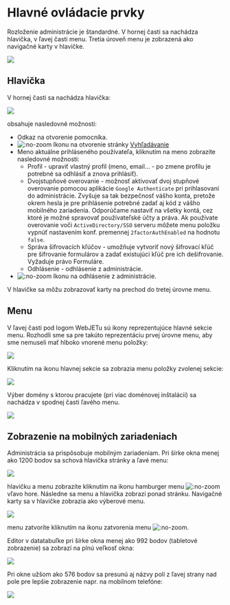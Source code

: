 # Hlavné ovládacie prvky

Rozloženie administrácie je štandardné. V hornej časti sa nachádza hlavička, v ľavej časti menu. Tretia úroveň menu je zobrazená ako navigačné karty v hlavičke.

![](welcome.png)

## Hlavička

V hornej časti sa nachádza hlavička:

![](header.png)

obsahuje nasledovné možnosti:

- Odkaz na otvorenie pomocníka.
- ![](icon-search.png ":no-zoom") Ikonu na otvorenie stránky [Vyhľadávanie](search/README.md)
- Meno aktuálne prihláseného používateľa, kliknutím na meno zobrazíte nasledovné možnosti:
  - Profil - upraviť vlastný profil (meno, email... - po zmene profilu je potrebné sa odhlásiť a znova prihlásiť).
  - Dvojstupňové overovanie - možnosť aktivovať dvoj stupňové overovanie pomocou aplikácie ```Google Authenticate``` pri prihlasovaní do administrácie. Zvyšuje sa tak bezpečnosť vášho konta, pretože okrem hesla je pre prihlásenie potrebné zadať aj kód z vášho mobilného zariadenia. Odporúčame nastaviť na všetky kontá, cez ktoré je možné spravovať používateľské účty a práva. Ak používate overovanie voči `ActiveDirectory/SSO` serveru môžete menu položku vypnúť nastavením konf. premennej `2factorAuthEnabled` na hodnotu `false`.
  - Správa šifrovacích kľúčov - umožňuje vytvoriť nový šifrovací kľúč pre šifrovanie formulárov a zadať existujúci kľúč pre ich dešifrovanie. Vyžaduje právo Formuláre.
  - Odhlásenie - odhlásenie z administrácie.
- ![](icon-logoff.png ":no-zoom") Ikonu na odhlásenie z administrácie.

V hlavičke sa môžu zobrazovať karty na prechod do tretej úrovne menu.

## Menu

V ľavej časti pod logom WebJETu sú ikony reprezentujúce hlavné sekcie menu. Rozhodli sme sa pre takúto reprezentáciu prvej úrovne menu, aby sme nemuseli mať hlboko vnorené menu položky:

![](menu-main-sections.png)

Kliknutím na ikonu hlavnej sekcie sa zobrazia menu položky zvolenej sekcie:

![](menu-items.png)

Výber domény s ktorou pracujete (pri viac doménovej inštalácii) sa nachádza v spodnej časti ľavého menu.

![](domain-selector.png)

## Zobrazenie na mobilných zariadeniach

Administrácia sa prispôsobuje mobilným zariadeniam. Pri šírke okna menej ako 1200 bodov sa schová hlavička stránky a ľavé menu:

![](welcome-tablet.png)

hlavičku a menu zobrazíte kliknutím na ikonu hamburger menu ![](icon-hamburger.png ":no-zoom") vľavo hore. Následne sa menu a hlavička zobrazí ponad stránku. Navigačné karty sa v hlavičke zobrazia ako výberové menu.

![](welcome-tablet-showmenu.png)

menu zatvoríte kliknutím na ikonu zatvorenia menu ![](icon-hamburger-show.png ":no-zoom").

Editor v datatabuľke pri šírke okna menej ako 992 bodov (tabletové zobrazenie) sa zobrazí na plnú veľkosť okna:

![](editor-tablet.png)

Pri okne užšom ako 576 bodov sa presunú aj názvy polí z ľavej strany nad pole pre lepšie zobrazenie napr. na mobilnom telefóne:

![](editor-phone.png)
